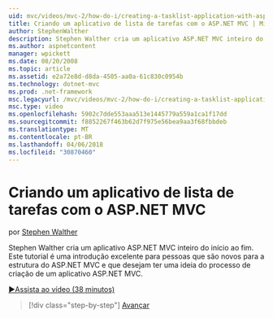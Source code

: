 ```yaml
---
uid: mvc/videos/mvc-2/how-do-i/creating-a-tasklist-application-with-aspnet-mvc
title: Criando um aplicativo de lista de tarefas com o ASP.NET MVC | Microsoft Docs
author: StephenWalther
description: Stephen Walther cria um aplicativo ASP.NET MVC inteiro do início ao fim. Este tutorial é uma introdução excelente para as pessoas que são novas para o MV ASP.NET...
ms.author: aspnetcontent
manager: wpickett
ms.date: 08/20/2008
ms.topic: article
ms.assetid: e2a72e8d-d8da-4505-aa0a-61c830c0954b
ms.technology: dotnet-mvc
ms.prod: .net-framework
msc.legacyurl: /mvc/videos/mvc-2/how-do-i/creating-a-tasklist-application-with-aspnet-mvc
msc.type: video
ms.openlocfilehash: 5902c7dde553aaa513e1445779a559a1ca1f17dd
ms.sourcegitcommit: f8852267f463b62d7f975e56bea9aa3f68fbbdeb
ms.translationtype: MT
ms.contentlocale: pt-BR
ms.lasthandoff: 04/06/2018
ms.locfileid: "30870460"
---
```

<a name="creating-a-tasklist-application-with-aspnet-mvc"></a>Criando um aplicativo de lista de tarefas com o ASP.NET MVC
====================
por [Stephen Walther](https://github.com/StephenWalther)

Stephen Walther cria um aplicativo ASP.NET MVC inteiro do início ao fim. Este tutorial é uma introdução excelente para pessoas que são novos para a estrutura do ASP.NET MVC e que desejam ter uma ideia do processo de criação de um aplicativo ASP.NET MVC.

[&#9654;Assista ao vídeo (38 minutos)](https://channel9.msdn.com/Blogs/ASP-NET-Site-Videos/creating-a-tasklist-application-with-aspnet-mvc)

> [!div class="step-by-step"]
> [Avançar](creating-a-movie-database-application-in-15-minutes-with-aspnet-mvc.md)
